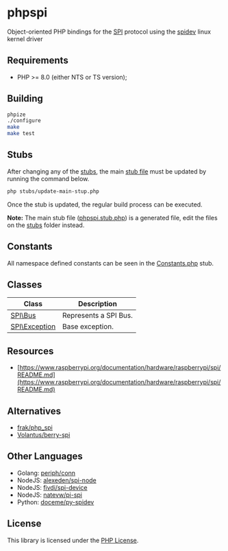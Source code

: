 # phpspi

Object-oriented PHP bindings for the [SPI](https://en.wikipedia.org/wiki/Serial_Peripheral_Interface) protocol using the [spidev](https://www.kernel.org/doc/Documentation/spi/spidev) linux kernel driver

## Requirements

- PHP >= 8.0 (either NTS or TS version);

## Building

```bash
phpize
./configure
make
make test
```

## Stubs

After changing any of the [stubs](stubs/), the main [stub file](phpspi.stub.php) must be updated by running the command below.

```bash
php stubs/update-main-stup.php
```

Once the stub is updated, the regular build process can be executed.

**Note:** The main stub file ([phpspi.stub.php](phpspi.stub.php)) is a generated file, edit the files on the [stubs](stubs/) folder instead.

## Constants

All namespace defined constants can be seen in the [Constants.php](stubs/Constants.php) stub.

## Classes

Class                                | Description
-------------------------------------|------------
[SPI\Bus](stubs/Bus.php)             | Represents a SPI Bus.
[SPI\Exception](stubs/Exception.php) | Base exception.

## Resources

- [https://www.raspberrypi.org/documentation/hardware/raspberrypi/spi/README.md](https://www.raspberrypi.org/documentation/hardware/raspberrypi/spi/README.md)

## Alternatives

- [frak/php_spi](https://github.com/frak/php_spi)
- [Volantus/berry-spi](https://github.com/Volantus/berry-spi)

## Other Languages

- Golang: [periph/conn](https://github.com/periph/conn)
- NodeJS: [alexeden/spi-node](https://github.com/alexeden/spi-node)
- NodeJS: [fivdi/spi-device](https://github.com/fivdi/spi-device)
- NodeJS: [natevw/pi-spi](https://github.com/natevw/pi-spi)
- Python: [doceme/py-spidev](https://github.com/doceme/py-spidev)

## License

This library is licensed under the [PHP License](LICENSE).
